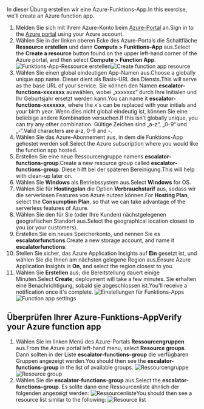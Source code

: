 <span data-ttu-id="24cd7-101">In dieser Übung erstellen wir eine Azure-Funktions-App.</span><span class="sxs-lookup"><span data-stu-id="24cd7-101">In this exercise, we'll create an Azure function app.</span></span>

1. <span data-ttu-id="24cd7-102">Melden Sie sich mit Ihrem Azure-Konto beim [Azure-Portal](https://portal.azure.com) an.</span><span class="sxs-lookup"><span data-stu-id="24cd7-102">Sign in to the [Azure portal](https://portal.azure.com) using your Azure account.</span></span>
1. <span data-ttu-id="24cd7-103">Wählen Sie in der linken oberen Ecke des Azure-Portals die Schaltfläche **Ressource erstellen** und dann **Compute > Funktions-App** aus.</span><span class="sxs-lookup"><span data-stu-id="24cd7-103">Select the **Create a resource** button found on the upper left-hand corner of the Azure portal, and then select **Compute > Function App**.</span></span>
  <span data-ttu-id="24cd7-104">![Funktions-App-Ressource erstellen](../images/4-create-function-app-blade.png)</span><span class="sxs-lookup"><span data-stu-id="24cd7-104">![Create function app resource](../images/4-create-function-app-blade.png)</span></span>
1. <span data-ttu-id="24cd7-105">Wählen Sie einen global eindeutigen App-Namen aus.</span><span class="sxs-lookup"><span data-stu-id="24cd7-105">Choose a globally unique app name.</span></span> <span data-ttu-id="24cd7-106">Dieser dient als Basis-URL des Diensts.</span><span class="sxs-lookup"><span data-stu-id="24cd7-106">This will serve as the base URL of your service.</span></span> <span data-ttu-id="24cd7-107">Sie können den Namen **escalator-functions-xxxxxxx** auswählen, wobei „xxxxxxx“ durch Ihre Initialen und Ihr Geburtsjahr ersetzt werden kann.</span><span class="sxs-lookup"><span data-stu-id="24cd7-107">You can name it **escalator-functions-xxxxxxx**, where the x's can be replaced with your initials and your birth year.</span></span> <span data-ttu-id="24cd7-108">Wenn dies nicht global eindeutig ist, können Sie eine beliebige andere Kombination versuchen.</span><span class="sxs-lookup"><span data-stu-id="24cd7-108">If this isn't globally unique, you can try any other combination.</span></span> <span data-ttu-id="24cd7-109">Gültige Zeichen sind „a-z“, „0-9“ und „-“.</span><span class="sxs-lookup"><span data-stu-id="24cd7-109">Valid characters are a-z, 0-9 and -.</span></span>
1. <span data-ttu-id="24cd7-110">Wählen Sie das Azure-Abonnement aus, in dem die Funktions-App gehostet werden soll.</span><span class="sxs-lookup"><span data-stu-id="24cd7-110">Select the Azure subscription where you would like the function app hosted.</span></span>
1. <span data-ttu-id="24cd7-111">Erstellen Sie eine neue Ressourcengruppe namens **escalator-functions-group**.</span><span class="sxs-lookup"><span data-stu-id="24cd7-111">Create a new resource group called **escalator-functions-group**.</span></span> <span data-ttu-id="24cd7-112">Diese hilft bei der späteren Bereinigung.</span><span class="sxs-lookup"><span data-stu-id="24cd7-112">This will help with clean-up later on.</span></span>
1. <span data-ttu-id="24cd7-113">Wählen Sie **Windows** als Betriebssystem aus.</span><span class="sxs-lookup"><span data-stu-id="24cd7-113">Select **Windows** for OS.</span></span>
1. <span data-ttu-id="24cd7-114">Wählen Sie für **Hostingplan** die Option **Verbrauchstarif** aus, sodass wir die serverlosen Features von Azure nutzen können.</span><span class="sxs-lookup"><span data-stu-id="24cd7-114">For **Hosting Plan**, select the **Consumption Plan**, so that we can take advantage of the serverless features of Azure.</span></span>
1. <span data-ttu-id="24cd7-115">Wählen Sie den für Sie (oder Ihre Kunden) nächstgelegenen geografischen Standort aus.</span><span class="sxs-lookup"><span data-stu-id="24cd7-115">Select the geographical location closest to you (or your customers).</span></span>
1. <span data-ttu-id="24cd7-116">Erstellen Sie ein neues Speicherkonto, und nennen Sie es **escalatorfunctions**.</span><span class="sxs-lookup"><span data-stu-id="24cd7-116">Create a new storage account, and name it **escalatorfunctions**.</span></span>
1. <span data-ttu-id="24cd7-117">Stellen Sie sicher, das Azure Application Insights auf **Ein** gesetzt ist, und wählen Sie die Ihnen am nächsten gelegene Region aus.</span><span class="sxs-lookup"><span data-stu-id="24cd7-117">Ensure Azure Application Insights is **On**, and select the region closest to you.</span></span>
1. <span data-ttu-id="24cd7-118">Wählen Sie **Erstellen** aus; die Bereitstellung dauert einige Minuten.</span><span class="sxs-lookup"><span data-stu-id="24cd7-118">Select **Create**; deployment will take a few minutes.</span></span> <span data-ttu-id="24cd7-119">Sie erhalten eine Benachrichtigung, sobald sie abgeschlossen ist.</span><span class="sxs-lookup"><span data-stu-id="24cd7-119">You'll receive a notification once it's complete.</span></span>
  <span data-ttu-id="24cd7-120">![Einstellungen für Funktions-Apps](../images/4-create-function-app-settings.png)</span><span class="sxs-lookup"><span data-stu-id="24cd7-120">![Function app settings](../images/4-create-function-app-settings.png)</span></span>

## <a name="verify-your-azure-function-app"></a><span data-ttu-id="24cd7-121">Überprüfen Ihrer Azure-Funktions-App</span><span class="sxs-lookup"><span data-stu-id="24cd7-121">Verify your Azure function app</span></span>

1. <span data-ttu-id="24cd7-122">Wählen Sie im linken Menü des Azure-Portals **Ressourcengruppen** aus.</span><span class="sxs-lookup"><span data-stu-id="24cd7-122">From the Azure portal left-hand menu, select **Resource groups**.</span></span> <span data-ttu-id="24cd7-123">Dann sollten in der Liste **escalator-functions-group** die verfügbaren Gruppen angezeigt werden.</span><span class="sxs-lookup"><span data-stu-id="24cd7-123">You should then see the **escalator-functions-group** in the list of available groups.</span></span>
  <span data-ttu-id="24cd7-124">![Ressourcengruppe](../images/4-resource-group.png)</span><span class="sxs-lookup"><span data-stu-id="24cd7-124">![Resource group](../images/4-resource-group.png)</span></span>
1. <span data-ttu-id="24cd7-125">Wählen Sie die **escalator-functions-group** aus.</span><span class="sxs-lookup"><span data-stu-id="24cd7-125">Select the **escalator-functions-group**.</span></span> <span data-ttu-id="24cd7-126">Es sollte dann eine Ressourcenliste ähnlich der folgenden angezeigt werden: ![Ressourcenliste](../images/4-resource-list.png)</span><span class="sxs-lookup"><span data-stu-id="24cd7-126">You should then see a resource list similar to the following: ![Resource list](../images/4-resource-list.png)</span></span>
